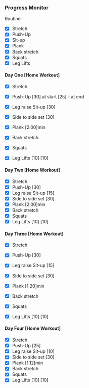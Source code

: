 ### Progress Monitor

Routine
- [x] Stretch 
- [x] Push-Up
- [x] Sit-up
- [x] Plank
- [x] Back stretch
- [x] Squats
- [x] Leg Lifts

#### Day One [Home Workout]
- [x] Stretch 
- [x] Push-Up [30] at start [25] - at end
- [x] Leg raise Sit-up [30]
- [x] Side to side set [30]
- [x] Plank [2.00]min
- [x] Back stretch 
- [x] Squats
- [x] Leg Lifts [10] [10]


#### Day Two [Home Workout]
- [x] Stretch 
- [x] Push-Up [30] 
- [x] Leg raise Sit-up [15]
- [x] Side to side set [30]
- [x] Plank [2.00]min
- [x] Back stretch 
- [x] Squats
- [x] Leg Lifts [10] [10]

#### Day Three [Home Workout]
- [x] Stretch 
- [x] Push-Up [30] 
- [x] Leg raise Sit-up [15]
- [x] Side to side set [30]
- [x] Plank [1.20]min
- [x] Back stretch 
- [x] Squats
- [x] Leg Lifts [10] [10]


#### Day Four [Home Workout]
- [x] Stretch 
- [x] Push-Up [25] 
- [x] Leg raise Sit-up [10]
- [x] Side to side set [30]
- [x] Plank [1.12]min
- [x] Back stretch 
- [x] Squats
- [x] Leg Lifts [10] [10]
